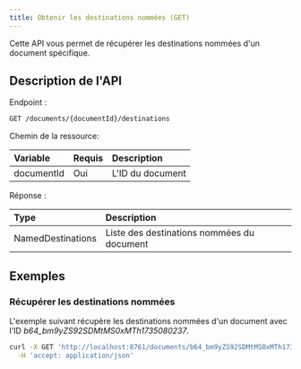 ```yaml
---
title: Obtenir les destinations nommées (GET)
---
```


Cette API vous permet de récupérer les destinations nommées d'un document spécifique.

## Description de l'API


Endpoint :
```bash
GET /documents/{documentId}/destinations
```

Chemin de la ressource:

| Variable   | Requis | Description       |
|:-----------|:-------|:------------------|
| documentId | Oui    | L'ID du document  |

Réponse :

| Type              | Description                                |
|:------------------|:-------------------------------------------|
| NamedDestinations | Liste des destinations nommées du document |

## Exemples

### Récupérer les destinations nommées

L'exemple suivant récupère les destinations nommées d'un document 
avec l'ID _b64_bm9yZS92SDMtMS0xMTh1735080237_.

```bash
curl -X GET 'http://localhost:8761/documents/b64_bm9yZS92SDMtMS0xMTh1735080237/destinations' \
  -H 'accept: application/json'
```